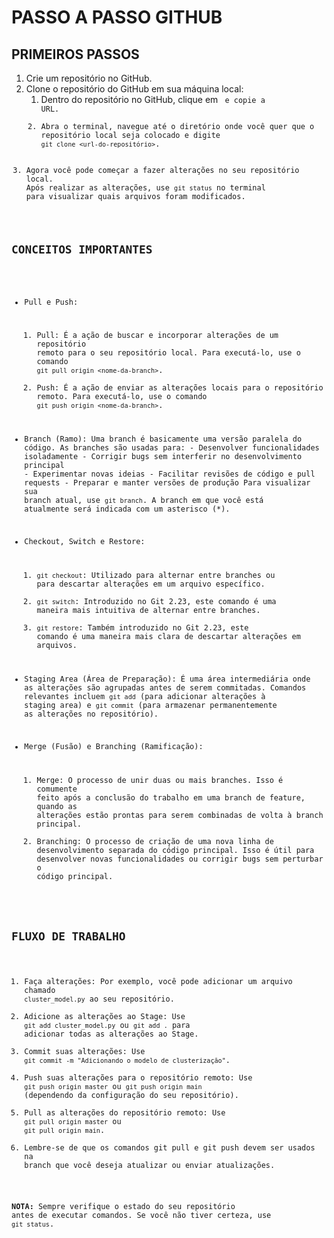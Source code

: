 # PASSO A PASSO GITHUB

## PRIMEIROS PASSOS

1. Crie um repositório no GitHub.
2. Clone o repositório do GitHub em sua máquina local:
	1. Dentro do repositório no GitHub, clique em <Code> e copie a URL. 
	2. Abra o terminal, navegue até o diretório onde você quer que o repositório local seja colocado e digite `git clone <url-do-repositório>`.
3. Agora você pode começar a fazer alterações no seu repositório local. Após realizar as alterações, use `git status` no terminal para visualizar quais arquivos foram modificados.

## CONCEITOS IMPORTANTES

- Pull e Push:
	1. Pull: É a ação de buscar e incorporar alterações de um repositório remoto para o seu repositório local. Para executá-lo, use o comando `git pull origin <nome-da-branch>`.
	2. Push: É a ação de enviar as alterações locais para o repositório remoto. Para executá-lo, use o comando `git push origin <nome-da-branch>`.

- Branch (Ramo):
	Uma branch é basicamente uma versão paralela do código. As branches são usadas para:
		- Desenvolver funcionalidades isoladamente
		- Corrigir bugs sem interferir no desenvolvimento principal
		- Experimentar novas ideias
		- Facilitar revisões de código e pull requests
		- Preparar e manter versões de produção
	Para visualizar sua branch atual, use `git branch`. A branch em que você está atualmente será indicada com um asterisco (*).
	
- Checkout, Switch e Restore:
	1. `git checkout`: Utilizado para alternar entre branches ou para descartar alterações em um arquivo específico.
	2. `git switch`: Introduzido no Git 2.23, este comando é uma maneira mais intuitiva de alternar entre branches.
	3. `git restore`: Também introduzido no Git 2.23, este comando é uma maneira mais clara de descartar alterações em arquivos.

- Staging Area (Área de Preparação):
	É uma área intermediária onde as alterações são agrupadas antes de serem commitadas. Comandos relevantes incluem `git add` (para adicionar alterações à staging area) e `git commit` (para armazenar permanentemente as alterações no repositório).

- Merge (Fusão) e Branching (Ramificação):
	1. Merge: O processo de unir duas ou mais branches. Isso é comumente feito após a conclusão do trabalho em uma branch de feature, quando as alterações estão prontas para serem combinadas de volta à branch principal.
	2. Branching: O processo de criação de uma nova linha de desenvolvimento separada do código principal. Isso é útil para desenvolver novas funcionalidades ou corrigir bugs sem perturbar o código principal.

## FLUXO DE TRABALHO

1. Faça alterações: Por exemplo, você pode adicionar um arquivo chamado `cluster_model.py` ao seu repositório.
2. Adicione as alterações ao Stage: Use `git add cluster_model.py` ou `git add .` para adicionar todas as alterações ao Stage.
3. Commit suas alterações: Use `git commit -m "Adicionando o modelo de clusterização"`.
4. Push suas alterações para o repositório remoto: Use `git push origin master` ou `git push origin main` (dependendo da configuração do seu repositório).
5. Pull as alterações do repositório remoto: Use `git pull origin master` ou `git pull origin main`.
6. Lembre-se de que os comandos git pull e git push devem ser usados na branch que você deseja atualizar ou enviar atualizações.

**NOTA:** Sempre verifique o estado do seu repositório antes de executar comandos. Se você não tiver certeza, use `git status`.
